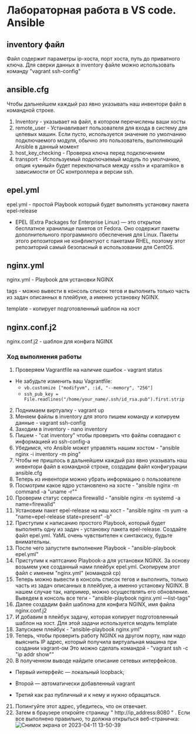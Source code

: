 # Лабораторная работа в VS code. Ansible #

## inventory файл ##

Файл содержит параметры ip-хоста, порт хоста, путь до приватного ключа. Для сверки данных в inventory файле  можно использовать команду "vagrant ssh-config" 

## ansible.cfg ###

Чтобы дальнейшем каждый раз явно указывать наш инвентори файл в
командной строке. 
1.  Inventory - указывает на файл, в котором перечислены ваши хосты
2. remote_user - Устанавливает пользователя для входа в систему для целевых машин. Если пусто, используется значение по умолчанию подключаемого модуля, обычно это пользователь, выполняющий Ansible в данный момент
3. host_key_checking - Проверка ключа перед подключением 
4. transport - Используемый подключаемый модуль по умолчанию, опция «умный» будет переключаться между «ssh» и «paramiko» в зависимости от ОС контроллера и версии ssh.

## epel.yml ##

epel.yml - простой Playbook который будет выполнять  установку пакета epel-release
 - EPEL (Extra Packages for Enterprise Linux) ― это открытое бесплатное хранилище пакетов от Fedora. Оно содержит пакеты дополнительного программного обеспечения для Linux. Пакеты этого репозитория не конфликтуют с пакетами RHEL, поэтому этот репозиторий самый безопасный в использовании для CentOS.

## nginx.yml ##

nginx.yml - Playbook для установки NGINX

tags - можно вывести в консоль список тегов и выполнить только часть из задач описанных в плейбуке, а именно установку NGINX.

template - копирует подготовленный шаблон на хост

## nginx.conf.j2 ##

nginx.conf.j2 - шаблон для конфига NGINX

### Ход выполнения работы ###

1. Проверяем Vagrantfile на наличие ошибок - vagrant status
- Не забудьте изменить ваш Vagrantfile:
    - `vb.customize ["modifyvm", :id, "--memory", "256"]`
    - `ssh_pub_key = File.readlines("/home/your_name/.ssh/id_rsa.pub").first.strip`
    
2. Поднимаем виртуалку - vagrant up
3. Меняем файлы в inventory для этого пишем команду и копируем данные - vagrant ssh-config
4. Заходим в inventory - nano inventory
5. Пишем - "cat inventory" чтобы проверить что файлы совпадают с информацией из ssh-config-а
6. Убедимся, что Ansible может управлять нашим хостом - "ansible nginx -i inventory -m ping"
7. Чтобы не пришлось в дальнейшем каждый раз явно указывать наш инвентори файл в командной строке, создадим файл конфигурации ansible.cfg
8. Теперь из инвентори можно убрать информацию о пользователе 
9. Посмотрим какое ядро установлено на хосте - "ansible nginx -m command -a "uname -r""
10.  Проверим статус сервиса firewalld - "ansible nginx -m systemd -a name=firewalld"
11. Установим пакет epel-release на наш хост - "ansible nginx -m yum -a "name=epel-release state=present" -b"
12. Приступим к написанию простого Playbook, который будет выполнять одну из задач - установку пакета epel-release. Создайте файл epel.yml. YaML очень чувствителен к синтаксису, будьте внимательны.
13. После чего запустите выполнение Playbook - "ansible-playbook epel.yml"
14. Приступим к наптсанию Playbook-а для установки NGINX. За основу возьмем уже созданный нами плейбук epel.yml. Скопируем этот файл с именем "nginx.yml" (командой cp) 
15. Теперь можно вывести в консоль список тегов и выполнить, только часть из задач описанных в плейбуке, а именно установку NGINX. В нашем случае так, например, можно осуществлять его обновление.
    Выведем в консоль все теги - "ansible-playbook nginx.yml —list-tags"
16. Далее создадим файл шаблона для конфига NGINX, имя файла nginx.conf.j2 
17. И добавим в плейбук задачу, которая копирует подготовленный шаблон на хост. Для этой задачи используется модуль template 
18. Запускаем плейбук - "ansible-playbook nginx.yml"
19. Теперь, чтобы проверить работу NGINX на другом порту, нам надо выяснить IP адрес, который получила виртуальная машина при создании vagrant-ом
    Это можно сделать командой - "vagrant ssh -c "ip addr show""
20. В полученном выводе найдите описание сетевых интерфейсов. 
    
- Первый интерфейс — локальный loopback;
    
- Второй — автоматически добавленный vagrant

- Третий как раз публичный и к нему и нужно обращаться.
 21. Попингуйте этот адрес, убедитесь, что он отвечает.
 22. Затем в браузере откройте страницу
   " http://ip_address:8080 " .
   Если все выполнено правильно, то должна открыться веб-страничка:
   ![Снимок экрана от 2023-04-11 13-50-39](https://user-images.githubusercontent.com/114299007/231186382-1114dc35-fed5-4519-91bb-5f49eff30973.png)
